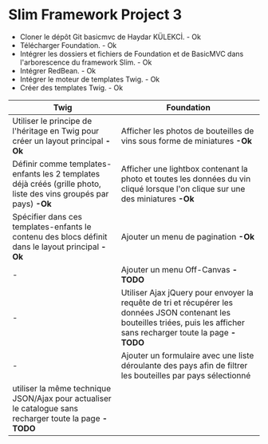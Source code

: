 # Slim Framework Project 3

* Cloner le dépôt Git basicmvc de Haydar KÜLEKCİ. - Ok
* Télécharger Foundation. - Ok
* Intégrer les dossiers et fichiers de Foundation et de BasicMVC dans l'arborescence du framework Slim. - Ok
* Intégrer RedBean. - Ok
* Intégrer le moteur de templates Twig. - Ok
* Créer des templates Twig. - Ok

| Twig | Foundation |
| --- | --- |
| Utiliser le principe de l'héritage en Twig pour créer un layout principal **-Ok** | Afficher les photos de bouteilles de vins sous forme de miniatures **-Ok** |
| Définir comme templates-enfants les 2 templates déjà créés (grille photo, liste des vins groupés par pays) **-Ok** | Afficher une lightbox contenant la photo et toutes les données du vin cliqué lorsque l'on clique sur une des miniatures **-Ok** |
| Spécifier dans ces templates-enfants le contenu des blocs définit dans le layout principal **-Ok** | Ajouter un menu de pagination **-Ok** |
|  - | Ajouter un menu Off-Canvas  **-TODO**  |
|  - | Utiliser Ajax jQuery pour envoyer la requête de tri et récupérer les données JSON contenant les bouteilles triées, puis les afficher sans recharger toute la page  **-TODO**  |
|  - | Ajouter un formulaire avec une liste déroulante des pays afin de filtrer les bouteilles par pays sélectionné
utiliser la même technique JSON/Ajax pour actualiser le catalogue sans recharger toute la page  **-TODO**  |